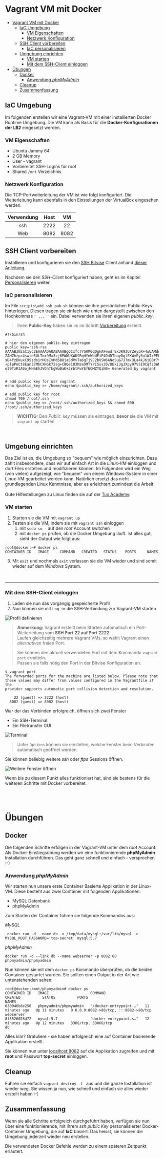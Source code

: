
[1]: https://www.tuxcademy.org/download/de/adm1/adm1-de-manual.pdf "Tux Academy"
[2]: https://www.bitvise.com/ssh-client-download "Bitvise SSH/SFTP Client"

# Vagrant VM mit Docker

- [Vagrant VM mit Docker](#vagrant-vm-mit-docker)
  - [IaC Umgebung](#iac-umgebung)
    - [VM Eigenschaften](#vm-eigenschaften)
    - [Netzwerk Konfiguration](#netzwerk-konfiguration)
  - [SSH Client vorbereiten](#ssh-client-vorbereiten)
    - [IaC personalisieren](#iac-personalisieren)
  - [Umgebung einrichten](#umgebung-einrichten)
    - [VM starten](#vm-starten)
    - [Mit dem SSH-Client einloggen](#mit-dem-ssh-client-einloggen)
- [Übungen](#übungen)
  - [Docker](#docker)
    - [Anwendung *phpMyAdmin*](#anwendung-phpmyadmin)
  - [Cleanup](#cleanup)
  - [Zusammenfassung](#zusammenfassung)
  

## IaC Umgebung

Im folgenden erstellen wir eine Vagrant-VM mit einer installierten Docker Runtime Umgebung. Die VM kann als Basis für die **Docker-Konfigurationen der LB2** eingesetzt werden. 

### VM Eigenschaften

* Ubuntu Jammy 64
* 2 GB Memory
* User - vagrant
* Vorbereitet SSH-Logins für *root*
* Shared `/mnt` Verzeichnis 

### Netzwerk Konfiguration

Die TCP-Portweiterleitung der VM ist wie folgt konfiguriert. Die Weiterleitung kann ebenfalls in den Einstellungen der VirtualBox eingesehen werden.

  |Verwendung| Host| VM | 
  |:--:|:--:|:--:|
  |ssh| 2222| 22 |
  |Web|8082|8082|

## SSH Client vorbereiten

Installieren und konfigurieren sie den [SSH Bitvise][2] Client anhand [dieser Anleitung](Bitvise.md).

Nachdem sie den *SSH-Client* konfiguriert haben, geht es im Kapitel [Personalisieren](#personalisieren) weiter.


### IaC personalisieren

Im File `scripts\add_ssh_pub.sh` können sie ihre persönlichen Public-Keys hinterlegen. Diesen tragen sie einfach wie unten dargestellt zwischen den Hochkommas `' ... '` ein. Dabei verwenden sie ihren eigenen *public_key*.

> Ihren **Public-Key** haben sie im im Schritt [Vorbereitung](#vorbereitung) erstellt.

```
#!/bin/sh

# hier den eigenen public-key eintragen
public_key='ssh-rsa AAAAB3NzaC1yc2EAAAADAQABAAABgQCxfc7YGRM0qDgkAFwwdrExJK9JUrZeypX+4wUAMdAIkbZ0bCclzV5Kpg9ZON7qlulhyEsRS+ZUtDZe+
ZANZhzpz4swte5ULTox9Mx3zj6PWWUXWD9RqHYnWeUEiP4OdDThuyDqlEKWvEy3u1WIxPEUiv3kjAiX2XR4MC0l5/OiJCP5ea8iXEiFI+NUzy7mCWuWW8Fp6iPX0giI4P
sD4fzBKuxC9SsdsirHOsIvMd5B8jaSdVvTa6qTj9J2bUSW6ANoSuG7J7m/3La4kJKjGBr7tsuELj5z0QSoEybZsU6KxWlDQwGGDV6OSQ8swfLFoJu7jckRupkBWHspuBk
+plpPmCt8Ean37MbCXNGk72sg+C8Qe1O3MzeDMTYrISssJD/UEkiJgJXpy97V5I9Cqfs3WNf7YZSErzKYAFjEjsishWu+ydveETfsMB+I/ledgu/gX/+Af5ZiyGApMTF+
ot9TzR3A0ojHHaEhJVOhTkgWu0aK+2rbtPwYEfEQMZYQiN0= Generated by vagrant '

# add public key for usr vagrant
echo $public_key >> /home/vagrant/.ssh/authorized_keys

# add public key for root
chmod 700 /root/.ssh
echo $public_key >> /root/.ssh/authorized_keys && chmod 600 /root/.ssh/authorized_keys
```


> **WICHTIG:** Den *Public_key* müssen sie eintragen, **bevor** sie die VM mit `vagrant up` starten 

<br>

## Umgebung einrichten

Das Ziel ist es, die Umgebung so "bequem" wie möglich einzurichten. Dazu zählt insbesondere, dass wir auf einfach Art in die *Linux-VM* einloggen und dort Files erstellen und modifizieren können. Im Folgenden wird ein Weg (von vielen) aufgezeigt, wie "bequem" von einem Windows-System in einer Linux-VM gearbeitet werden kann. Natürlich ersetzt das nicht grundlegenden Linux Kenntnisse, aber es erleichtert zumindest die Arbeit.<br><br>Gute Hilfestellungen zu Linux finden sie auf der [Tux Academy][1].

### VM starten

1) Starten sie die VM mit `vagrant up`
2) Testen sie die VM, indem sie mit `vagrant ssh` einloggen
   1) mit `sudo su -` auf den *root* Account switchen
   2) mit `docker ps` prüfen, ob die Docker Umgebung läuft. Ist alles gut, sieht der Output wie folgt aus:

```
root@docker:~# docker ps
CONTAINER ID   IMAGE     COMMAND   CREATED   STATUS    PORTS     NAMES
```
3) Mit `exit` und nochmals `exit` verlassen sie die VM wieder und sind somit wieder auf dem *Windows* System.

<br>

---

### Mit dem SSH-Client einloggen

1. Laden sie nun das vorgängig gespeicherte Profil
2. Nun können sie mit `Log in` die SSH-Verbindung zur Vagrant-VM starten

![Profil definieren](images/bw_10.png) 

> **Anmerkung:** Vagrant erstellt beim Starten automatisch ein Port-Weiterleitung vom **SSH Port 22 auf Port 2222.**<br>
> Laufen gleichzeitig mehrere Vagrant VMs, so wählt Vagrant einen *alternativen* freien Port.

> Sie können den aktuell verwendeten Port mit dem Kommando `vagrant port` ermitteln.<br>Passen sie falls nötig den Port in der Bitvise Konfiguration an.

```
$ vagrant port
The forwarded ports for the machine are listed below. Please note that
these values may differ from values configured in the Vagrantfile if the
provider supports automatic port collision detection and resolution.

    22 (guest) => 2222 (host)
  8082 (guest) => 8082 (host)
```

War der das Verbinden erfolgreich, öffnen sich zwei Fenster
* Ein SSH-Terminal
* Ein Filetransfer GUI 

![Terminal](images/bw_12.png) 

> Unter `Options` können sie einstellen, welche Fenster beim Verbinden automatisch geöffnet werden.

Sie können beliebig weitere *ssh* oder *ftps* Sessions öffnen.

![Weitere Fenster öffnen](images/bw_8.png) 

Wenn bis zu diesem Punkt alles funktioniert hat, sind sie bestens für die weiteren Schritte mit Docker vorbereitet.

<br><br>

# Übungen

## Docker

Die folgenden Schritte erfolgen in der Vagrant-VM unter dem *root* Account. Als Docker-Einstiegsübung werden wir eine funktionierende **phpMyAdmin** Installation durchführen. Das geht ganz schnell und einfach - versprochen :-)

### Anwendung *phpMyAdmin*

Wir starten nun unsere erste Container Basierte Applikation in der Linux-VM. Diese besteht aus zwei Container mit folgenden Applikationen:

* MySQL Datenbank
* phpMyAdmin

Zum Starten der Container führen sie folgende Kommandos aus:

*MySQL*

` docker run -d --name db -v /tmp/data/mysql:/var/lib/mysql -e MYSQL_ROOT_PASSWORD='top-secret' mysql:5.7`

*phpMyAdmin*

`docker run -d --link db --name webserver -p 8082:80 phpmyadmin/phpmyadmin`

Nun können sie mit dem `docker ps` Kommando überprüfen, ob die beiden Container gestartet wurden. Sie sollten einen Output in der Art wie untenstehenden sehen:

```
root@docker:/mnt/phpmyadmin# docker ps
CONTAINER ID   IMAGE                   COMMAND                  CREATED          STATUS          PORTS                                   NAMES
630946b8e250   phpmyadmin/phpmyadmin   "/docker-entrypoint.…"   11 minutes ago   Up 11 minutes   0.0.0.0:8082->80/tcp, :::8082->80/tcp   webserver
8f5526028d72   mysql:5.7               "docker-entrypoint.s…"   12 minutes ago   Up 12 minutes   3306/tcp, 33060/tcp                     db
```

Alles klar? Gratuliere - sie haben erfolgreich eine auf Container basierende Applikation erstellt.

Sie können nun unter [localhost:8082](localhost:8082) auf die Applikation zugreifen und mit **root** und Passwort **top-secret** einloggen.

## Cleanup

Führen sie einfach `vagrant destroy -f ` aus und die ganze Installation ist wieder weg. Sie wissen ja nun, wie schnell und einfach sie alles wieder erstellt haben :-)

## Zusammenfassung

Wenn sie alle Schritte erfolgreich durchgeführt haben, verfügen sie nun über eine funktionierende, mit ihrem *ssh public Key* personalisierter Docker-Container Umgebung, die auf **IaC** basiert. Das heisst, sie können die Umgebung jederzeit wieder neu erstellen.

Die verwendeten Docker Befehle werden zu einem späteren Zeitpunkt erläutert.











  


